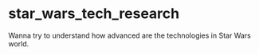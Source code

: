 # star_wars_tech_research
Wanna try to understand how advanced are the technologies in Star Wars world.
